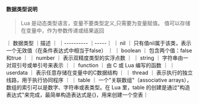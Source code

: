 #### 数据类型说明
> Lua 是动态类型语言，变量不要类型定义,只需要为变量赋值。 值可以存储在变量中，作为参数传递或结果返回


｜   数据类型  ｜描述  ｜
｜----------  ｜-----｜
｜   nil      ｜  只有值nil属于该类，表示一个无效值（在条件表达式中相当于false）  ｜
｜   boolean  ｜  包含两个值：false和true   ｜
｜   number   ｜  表示双精度类型的实浮点数  ｜
｜   string   ｜  字符串由一对双引号或单引号来表示   ｜
｜   function ｜  由 C 或 Lua 编写的函数   ｜
｜   userdata ｜  表示任意存储在变量中的C数据结构   ｜
｜   thread   ｜  表示执行的独立线路，用于执行协同程序   ｜
｜   table    ｜  一个"关联数组"（associative arrays），数组的索引可以是数字、字符串或表类型。在 Lua 里，table 的创建是通过"构造表达式"来完成，最简单构造表达式是{}，用来创建一个空表｜